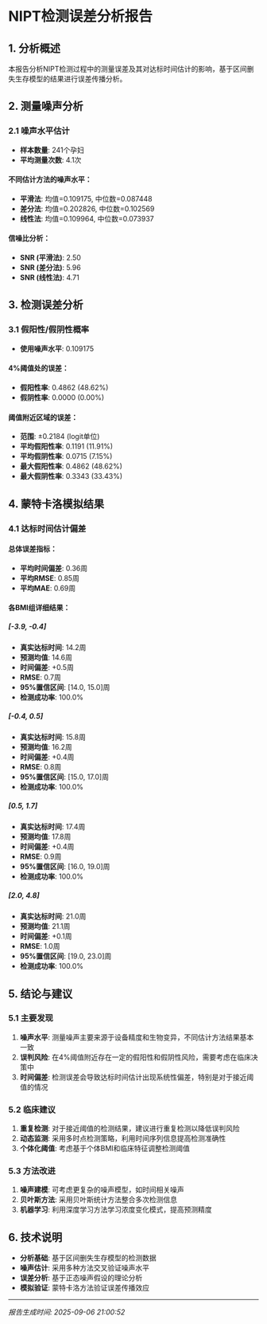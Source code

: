 # NIPT检测误差分析报告

## 1. 分析概述

本报告分析NIPT检测过程中的测量误差及其对达标时间估计的影响，基于区间删失生存模型的结果进行误差传播分析。

## 2. 测量噪声分析

### 2.1 噪声水平估计

- **样本数量**: 241个孕妇
- **平均测量次数**: 4.1次

#### 不同估计方法的噪声水平：
- **平滑法**: 均值=0.109175, 中位数=0.087448
- **差分法**: 均值=0.202826, 中位数=0.102569  
- **线性法**: 均值=0.109964, 中位数=0.073937

#### 信噪比分析：
- **SNR (平滑法)**: 2.50
- **SNR (差分法)**: 5.96
- **SNR (线性法)**: 4.71

## 3. 检测误差分析

### 3.1 假阳性/假阴性概率

- **使用噪声水平**: 0.109175

#### 4%阈值处的误差：
- **假阳性率**: 0.4862 (48.62%)
- **假阴性率**: 0.0000 (0.00%)

#### 阈值附近区域的误差：
- **范围**: ±0.2184 (logit单位)
- **平均假阳性率**: 0.1191 (11.91%)
- **平均假阴性率**: 0.0715 (7.15%)
- **最大假阳性率**: 0.4862 (48.62%)
- **最大假阴性率**: 0.3343 (33.43%)

## 4. 蒙特卡洛模拟结果

### 4.1 达标时间估计偏差

#### 总体误差指标：
- **平均时间偏差**: 0.36周
- **平均RMSE**: 0.85周  
- **平均MAE**: 0.69周

#### 各BMI组详细结果：

##### [-3.9, -0.4]
- **真实达标时间**: 14.2周
- **预测均值**: 14.6周
- **时间偏差**: +0.5周
- **RMSE**: 0.7周
- **95%置信区间**: [14.0, 15.0]周
- **检测成功率**: 100.0%

##### [-0.4, 0.5]
- **真实达标时间**: 15.8周
- **预测均值**: 16.2周
- **时间偏差**: +0.4周
- **RMSE**: 0.8周
- **95%置信区间**: [15.0, 17.0]周
- **检测成功率**: 100.0%

##### [0.5, 1.7]
- **真实达标时间**: 17.4周
- **预测均值**: 17.8周
- **时间偏差**: +0.4周
- **RMSE**: 0.9周
- **95%置信区间**: [16.0, 19.0]周
- **检测成功率**: 100.0%

##### [2.0, 4.8]
- **真实达标时间**: 21.0周
- **预测均值**: 21.1周
- **时间偏差**: +0.1周
- **RMSE**: 1.0周
- **95%置信区间**: [19.0, 23.0]周
- **检测成功率**: 100.0%

## 5. 结论与建议

### 5.1 主要发现
1. **噪声水平**: 测量噪声主要来源于设备精度和生物变异，不同估计方法结果基本一致
2. **误判风险**: 在4%阈值附近存在一定的假阳性和假阴性风险，需要考虑在临床决策中
3. **时间偏差**: 检测误差会导致达标时间估计出现系统性偏差，特别是对于接近阈值的情况

### 5.2 临床建议
1. **重复检测**: 对于接近阈值的检测结果，建议进行重复检测以降低误判风险
2. **动态监测**: 采用多时点检测策略，利用时间序列信息提高检测准确性
3. **个体化阈值**: 考虑基于个体BMI和临床特征调整检测阈值

### 5.3 方法改进
1. **噪声建模**: 可考虑更复杂的噪声模型，如时间相关噪声
2. **贝叶斯方法**: 采用贝叶斯统计方法整合多次检测信息
3. **机器学习**: 利用深度学习方法学习浓度变化模式，提高预测精度

## 6. 技术说明

- **分析基础**: 基于区间删失生存模型的检测数据
- **噪声估计**: 采用多种方法交叉验证噪声水平
- **误差分析**: 基于正态噪声假设的理论分析
- **模拟验证**: 蒙特卡洛方法验证误差传播效应

---
*报告生成时间: 2025-09-06 21:00:52*
